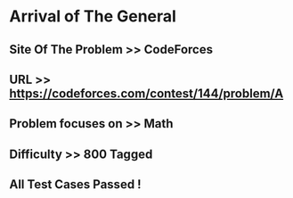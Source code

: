 # Arrival of The General

## Site Of The Problem >> CodeForces

## URL >> https://codeforces.com/contest/144/problem/A

## Problem focuses on >> Math

## Difficulty >> 800 Tagged  

## All Test Cases Passed !


